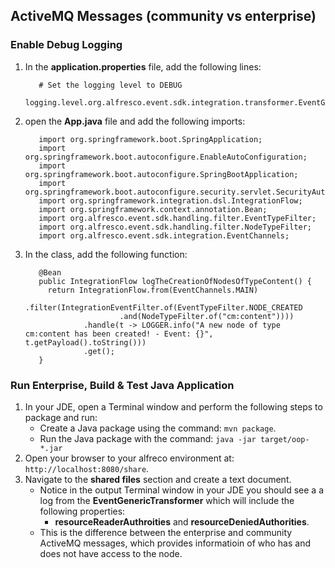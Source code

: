 ## ActiveMQ Messages (community vs enterprise)

### Enable Debug Logging
1. In the **application.properties** file, add the following lines:
   ```
      # Set the logging level to DEBUG
      logging.level.org.alfresco.event.sdk.integration.transformer.EventGenericTransformer=DEBUG
   ```
2. open the **App.java** file and add the following imports:
   ```
      import org.springframework.boot.SpringApplication;
      import org.springframework.boot.autoconfigure.EnableAutoConfiguration;
      import org.springframework.boot.autoconfigure.SpringBootApplication;
      import org.springframework.boot.autoconfigure.security.servlet.SecurityAutoConfiguration;
      import org.springframework.integration.dsl.IntegrationFlow;
      import org.springframework.context.annotation.Bean;
      import org.alfresco.event.sdk.handling.filter.EventTypeFilter;
      import org.alfresco.event.sdk.handling.filter.NodeTypeFilter;
      import org.alfresco.event.sdk.integration.EventChannels;
   ```
3. In the class, add the following function:
   ```
      @Bean
      public IntegrationFlow logTheCreationOfNodesOfTypeContent() {
        return IntegrationFlow.from(EventChannels.MAIN)
                .filter(IntegrationEventFilter.of(EventTypeFilter.NODE_CREATED
                        .and(NodeTypeFilter.of("cm:content"))))
                .handle(t -> LOGGER.info("A new node of type cm:content has been created! - Event: {}", t.getPayload().toString()))
                .get();
      }
   ```

### Run Enterprise, Build & Test Java Application
1. In your JDE, open a Terminal window and perform the following steps to package and run:
    * Create a Java package using the command: ```mvn package```.
    * Run the Java package with the command: ```java -jar target/oop-*.jar```
2. Open your browser to your alfreco environment at: ```http://localhost:8080/share```.
3. Navigate to the **shared files** section and create a text document.
    * Notice in the output Terminal window in your JDE you should see a a log from the **EventGenericTransformer** which will include the following properties:
      * **resourceReaderAuthroities** and **resourceDeniedAuthorities**.
    * This is the difference between the enterprise and community ActiveMQ messages, which provides informatioin of who has and does not have access to the node.
   
